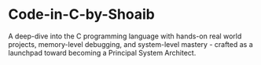 # Code-in-C-by-Shoaib
A deep-dive into the C programming language with hands-on real world projects, memory-level debugging, and system-level mastery - crafted as a launchpad toward becoming a Principal System Architect.
